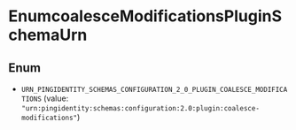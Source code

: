 

# EnumcoalesceModificationsPluginSchemaUrn

## Enum


* `URN_PINGIDENTITY_SCHEMAS_CONFIGURATION_2_0_PLUGIN_COALESCE_MODIFICATIONS` (value: `"urn:pingidentity:schemas:configuration:2.0:plugin:coalesce-modifications"`)



